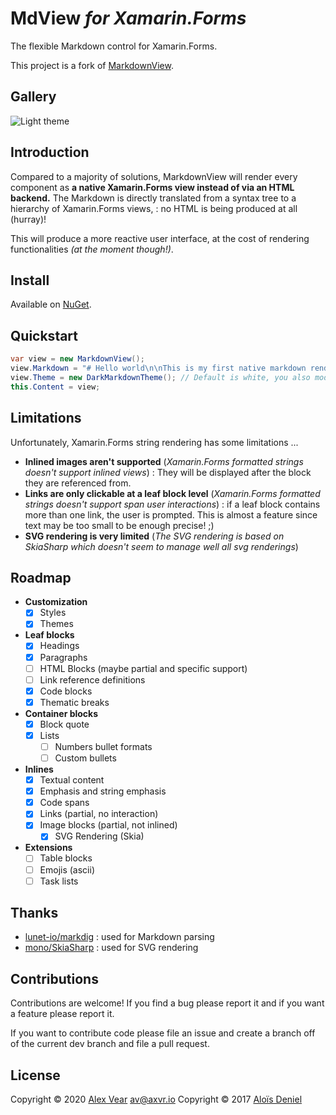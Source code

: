 # MdView *for Xamarin.Forms*

The flexible Markdown control for Xamarin.Forms.

This project is a fork of [MarkdownView](https://github.com/dotnet-ad/MarkdownView).

## Gallery

![Light theme](Documentation/Screenshot.png)

## Introduction

Compared to a majority of solutions, MarkdownView will render every component as **a native Xamarin.Forms view instead of via an HTML backend.** The Markdown is directly translated from a syntax tree to a hierarchy of Xamarin.Forms views, : no HTML is being produced at all (hurray)!

This will produce a more reactive user interface, at the cost of rendering functionalities *(at the moment though!)*.

## Install

Available on [NuGet](https://www.nuget.org/packages/Xam.Forms.MarkdownView/).

## Quickstart

```csharp
var view = new MarkdownView();
view.Markdown = "# Hello world\n\nThis is my first native markdown rendering";
view.Theme = new DarkMarkdownTheme(); // Default is white, you also modify various values
this.Content = view;
```

## Limitations

Unfortunately, Xamarin.Forms string rendering has some limitations ...

* **Inlined images aren't supported** (*Xamarin.Forms formatted strings doesn't support inlined views*) : They will be displayed after the block they are referenced from.
* **Links are only clickable at a leaf block level**  (*Xamarin.Forms formatted strings doesn't support span user interactions*) : if a leaf block contains more than one link, the user is prompted. This is almost a feature since text may be too small to be enough precise! ;)
* **SVG rendering is very limited** (*The SVG rendering is based on SkiaSharp which doesn't seem to manage well all svg renderings*)

## Roadmap

* **Customization**
  * [X] Styles
  * [X] Themes
* **Leaf blocks**
  * [X] Headings
  * [X] Paragraphs
  * [ ] HTML Blocks (maybe partial and specific support)
  * [ ] Link reference definitions
  * [X] Code blocks
  * [X] Thematic breaks
* **Container blocks**
  * [X] Block quote
  * [X] Lists
    * [ ] Numbers bullet formats
    * [ ] Custom bullets
* **Inlines**
  * [X] Textual content
  * [X] Emphasis and string emphasis
  * [X] Code spans
  * [X] Links (partial, no interaction)
  * [X] Image blocks (partial, not inlined)
    * [X] SVG Rendering (Skia)
* **Extensions**
  * [ ] Table blocks
  * [ ] Emojis (ascii)
  * [ ] Task lists

## Thanks

* [lunet-io/markdig](https://github.com/lunet-io/markdig) : used for Markdown parsing
* [mono/SkiaSharp](https://github.com/mono/SkiaSharp) : used for SVG rendering

## Contributions

Contributions are welcome! If you find a bug please report it and if you want a feature please report it.

If you want to contribute code please file an issue and create a branch off of the current dev branch and file a pull request.

## License

Copyright © 2020 [Alex Vear](https://axvr.io) <av@axvr.io>
Copyright © 2017 [Aloïs Deniel](http://aloisdeniel.github.io)
